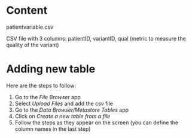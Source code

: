 Content
=======

patientvariable.csv

CSV file with 3 columns: patientID, variantID, qual (metric to measure the quality of the variant)

Adding new table 
=================

Here are the steps to follow: 

  1. Go to the *File Browser* app
  2. Select *Upload Files* and add the csv file
  3. Go to the *Data Browser/Metastore Tables* app
  4. Click on *Create a new table from a file*
  5. Follow the steps as they appear on the screen (you can define the column names in the last step)

